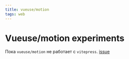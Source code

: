 ```yaml
---
title: vueuse/motion
tags: web
---
```


# Vueuse/motion experiments

Пока `vueuse/motion` не работает с `vitepress`. [issue](https://github.com/vueuse/motion/issues/16)

<motion-exp />